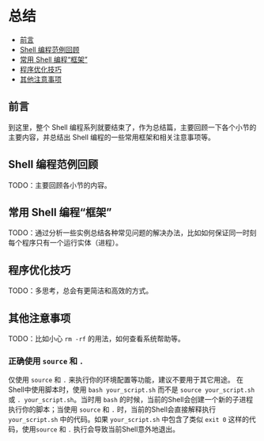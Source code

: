 # 总结

-    [前言](#toc_30143_27506_1)
-    [Shell 编程范例回顾](#toc_30143_27506_2)
-    [常用 Shell 编程“框架”](#toc_30143_27506_3)
-    [程序优化技巧](#toc_30143_27506_4)
-    [其他注意事项](#toc_30143_27506_5)


<span id="toc_30143_27506_1"></span>
## 前言

到这里，整个 Shell 编程系列就要结束了，作为总结篇，主要回顾一下各个小节的主要内容，并总结出 Shell 编程的一些常用框架和相关注意事项等。

<span id="toc_30143_27506_2"></span>
## Shell 编程范例回顾

TODO：主要回顾各小节的内容。

<span id="toc_30143_27506_3"></span>
## 常用 Shell 编程“框架”

TODO：通过分析一些实例总结各种常见问题的解决办法，比如如何保证同一时刻每个程序只有一个运行实体（进程）。

<span id="toc_30143_27506_4"></span>
## 程序优化技巧

TODO：多思考，总会有更简洁和高效的方式。

<span id="toc_30143_27506_5"></span>
## 其他注意事项

TODO：比如小心 `rm -rf` 的用法，如何查看系统帮助等。

### 正确使用 `source` 和 `.`

仅使用 `source` 和 `.` 来执行你的环境配置等功能，建议不要用于其它用途。
在Shell中使用脚本时，使用 `bash your_script.sh` 而不是 `source your_script.sh` 或
`. your_script.sh`。当时用 `bash` 的时候，当前的Shell会创建一个新的子进程执行你的脚本；当使用
`source` 和 `.` 时，当前的Shell会直接解释执行 `your_script.sh` 中的代码。如果 `your_script.sh`
中包含了类似 `exit 0` 这样的代码，使用`source` 和 `.` 执行会导致当前Shell意外地退出。
